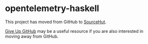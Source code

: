 # opentelemetry-haskell

This project has moved from GitHub to
[SourceHut](https://git.sr.ht/~jship/opentelemetry-haskell).

[Give Up GitHub](https://GiveUpGitHub.org) may be a useful resource if
you are also interested in moving away from GitHub.

